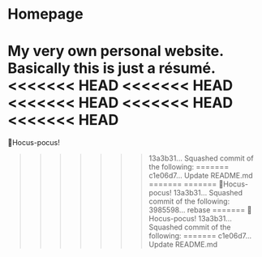 # Homepage
My very own personal website. Basically this is just a résumé.
<<<<<<< HEAD
<<<<<<< HEAD
<<<<<<< HEAD
<<<<<<< HEAD
<<<<<<< HEAD
=======
🧙Hocus-pocus!
>>>>>>> 13a3b31... Squashed commit of the following:
=======
>>>>>>> c1e06d7... Update README.md
=======
=======
🧙Hocus-pocus!
>>>>>>> 13a3b31... Squashed commit of the following:
>>>>>>> 3985598... rebase
=======
🧙Hocus-pocus!
>>>>>>> 13a3b31... Squashed commit of the following:
=======
>>>>>>> c1e06d7... Update README.md
